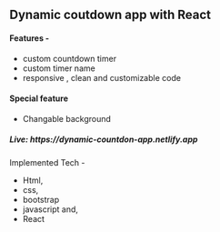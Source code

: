 <h2>Dynamic coutdown app with React</h2>
<h4>Features -  </h4> <ul> <li>custom countdown timer </li> <li>custom timer name</li> <li>responsive , clean and customizable code</li> </ul>
<h4>Special feature</h4> <ul><li>Changable background </li></ul>
<h5>Live: https://dynamic-countdon-app.netlify.app</h5>

Implemented Tech -  <ul> <li>Html,</li> <li>css,</li> <li>bootstrap</li> <li>javascript and,</li> <li>React</li>


